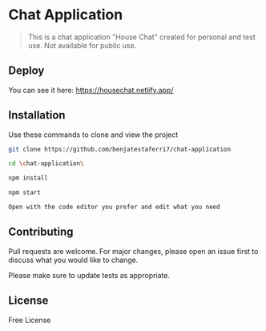 # Chat Application
> This is a chat application "House Chat" created for personal and test use.
Not available for public use.


## Deploy
You can see it here: https://housechat.netlify.app/
## Installation

Use these commands to clone and view the project

```bash
git clone https://github.com/benjatestaferri7/chat-application

cd \chat-application\

npm install

npm start

Open with the code editor you prefer and edit what you need


```

## Contributing
Pull requests are welcome. For major changes, please open an issue first to discuss what you would like to change.

Please make sure to update tests as appropriate.

## License
Free License
